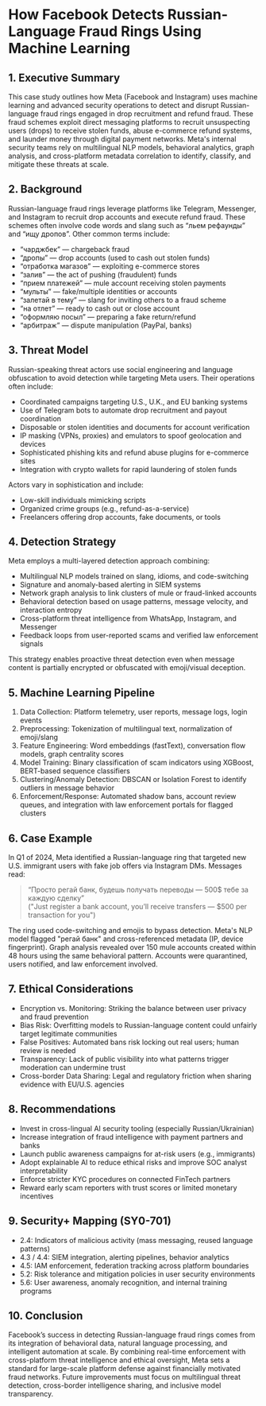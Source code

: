 
# How Facebook Detects Russian-Language Fraud Rings Using Machine Learning

## 1. Executive Summary
This case study outlines how Meta (Facebook and Instagram) uses machine learning and advanced security operations to detect and disrupt Russian-language fraud rings engaged in drop recruitment and refund fraud. These fraud schemes exploit direct messaging platforms to recruit unsuspecting users (drops) to receive stolen funds, abuse e-commerce refund systems, and launder money through digital payment networks. Meta's internal security teams rely on multilingual NLP models, behavioral analytics, graph analysis, and cross-platform metadata correlation to identify, classify, and mitigate these threats at scale.

## 2. Background
Russian-language fraud rings leverage platforms like Telegram, Messenger, and Instagram to recruit drop accounts and execute refund fraud. These schemes often involve code words and slang such as “льем рефаунды” and “ищу дропов”. Other common terms include:
- “чарджбек” — chargeback fraud
- “дропы” — drop accounts (used to cash out stolen funds)
- “отработка магазов” — exploiting e-commerce stores
- “залив” — the act of pushing (fraudulent) funds
- “прием платежей” — mule account receiving stolen payments
- “мульты” — fake/multiple identities or accounts
- “залетай в тему” — slang for inviting others to a fraud scheme
- “на отлет” — ready to cash out or close account
- “оформляю посыл” — preparing a fake return/refund
- “арбитраж” — dispute manipulation (PayPal, banks)

## 3. Threat Model
Russian-speaking threat actors use social engineering and language obfuscation to avoid detection while targeting Meta users. Their operations often include:
- Coordinated campaigns targeting U.S., U.K., and EU banking systems
- Use of Telegram bots to automate drop recruitment and payout coordination
- Disposable or stolen identities and documents for account verification
- IP masking (VPNs, proxies) and emulators to spoof geolocation and devices
- Sophisticated phishing kits and refund abuse plugins for e-commerce sites
- Integration with crypto wallets for rapid laundering of stolen funds

Actors vary in sophistication and include:
- Low-skill individuals mimicking scripts
- Organized crime groups (e.g., refund-as-a-service)
- Freelancers offering drop accounts, fake documents, or tools

## 4. Detection Strategy
Meta employs a multi-layered detection approach combining:
- Multilingual NLP models trained on slang, idioms, and code-switching
- Signature and anomaly-based alerting in SIEM systems
- Network graph analysis to link clusters of mule or fraud-linked accounts
- Behavioral detection based on usage patterns, message velocity, and interaction entropy
- Cross-platform threat intelligence from WhatsApp, Instagram, and Messenger
- Feedback loops from user-reported scams and verified law enforcement signals

This strategy enables proactive threat detection even when message content is partially encrypted or obfuscated with emoji/visual deception.

## 5. Machine Learning Pipeline
1. Data Collection: Platform telemetry, user reports, message logs, login events  
2. Preprocessing: Tokenization of multilingual text, normalization of emoji/slang  
3. Feature Engineering: Word embeddings (fastText), conversation flow models, graph centrality scores  
4. Model Training: Binary classification of scam indicators using XGBoost, BERT-based sequence classifiers  
5. Clustering/Anomaly Detection: DBSCAN or Isolation Forest to identify outliers in message behavior  
6. Enforcement/Response: Automated shadow bans, account review queues, and integration with law enforcement portals for flagged clusters

## 6. Case Example
In Q1 of 2024, Meta identified a Russian-language ring that targeted new U.S. immigrant users with fake job offers via Instagram DMs. Messages read:
> “Просто регай банк, будешь получать переводы — 500$ тебе за каждую сделку”  
> ("Just register a bank account, you’ll receive transfers — $500 per transaction for you")

The ring used code-switching and emojis to bypass detection. Meta's NLP model flagged "регай банк" and cross-referenced metadata (IP, device fingerprint). Graph analysis revealed over 150 mule accounts created within 48 hours using the same behavioral pattern. Accounts were quarantined, users notified, and law enforcement involved.

## 7. Ethical Considerations
- Encryption vs. Monitoring: Striking the balance between user privacy and fraud prevention
- Bias Risk: Overfitting models to Russian-language content could unfairly target legitimate communities
- False Positives: Automated bans risk locking out real users; human review is needed
- Transparency: Lack of public visibility into what patterns trigger moderation can undermine trust
- Cross-border Data Sharing: Legal and regulatory friction when sharing evidence with EU/U.S. agencies

## 8. Recommendations
- Invest in cross-lingual AI security tooling (especially Russian/Ukrainian)
- Increase integration of fraud intelligence with payment partners and banks
- Launch public awareness campaigns for at-risk users (e.g., immigrants)
- Adopt explainable AI to reduce ethical risks and improve SOC analyst interpretability
- Enforce stricter KYC procedures on connected FinTech partners
- Reward early scam reporters with trust scores or limited monetary incentives

## 9. Security+ Mapping (SY0-701)
- 2.4: Indicators of malicious activity (mass messaging, reused language patterns)
- 4.3 / 4.4: SIEM integration, alerting pipelines, behavior analytics
- 4.5: IAM enforcement, federation tracking across platform boundaries
- 5.2: Risk tolerance and mitigation policies in user security environments
- 5.6: User awareness, anomaly recognition, and internal training programs

## 10. Conclusion
Facebook’s success in detecting Russian-language fraud rings comes from its integration of behavioral data, natural language processing, and intelligent automation at scale. By combining real-time enforcement with cross-platform threat intelligence and ethical oversight, Meta sets a standard for large-scale platform defense against financially motivated fraud networks. Future improvements must focus on multilingual threat detection, cross-border intelligence sharing, and inclusive model transparency.
